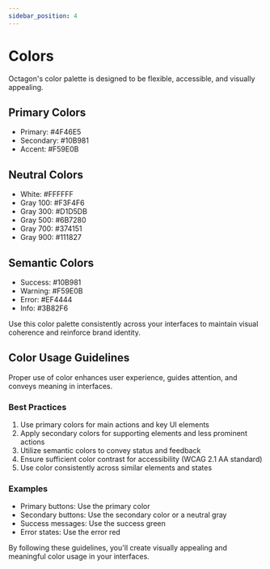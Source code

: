 ```yaml
---
sidebar_position: 4
---
```


# Colors

Octagon's color palette is designed to be flexible, accessible, and visually appealing.


## Primary Colors

- Primary: #4F46E5
- Secondary: #10B981
- Accent: #F59E0B

## Neutral Colors

- White: #FFFFFF
- Gray 100: #F3F4F6
- Gray 300: #D1D5DB
- Gray 500: #6B7280
- Gray 700: #374151
- Gray 900: #111827

## Semantic Colors

- Success: #10B981
- Warning: #F59E0B
- Error: #EF4444
- Info: #3B82F6

Use this color palette consistently across your interfaces to maintain visual coherence and reinforce brand identity.

## Color Usage Guidelines

Proper use of color enhances user experience, guides attention, and conveys meaning in interfaces.

### Best Practices

1. Use primary colors for main actions and key UI elements
2. Apply secondary colors for supporting elements and less prominent actions
3. Utilize semantic colors to convey status and feedback
4. Ensure sufficient color contrast for accessibility (WCAG 2.1 AA standard)
5. Use color consistently across similar elements and states

### Examples

- Primary buttons: Use the primary color
- Secondary buttons: Use the secondary color or a neutral gray
- Success messages: Use the success green
- Error states: Use the error red

By following these guidelines, you'll create visually appealing and meaningful color usage in your interfaces.